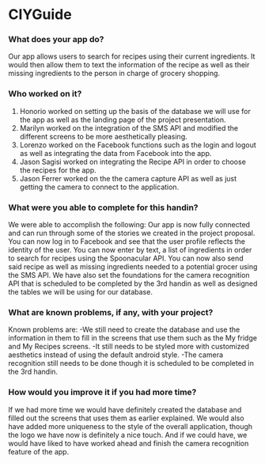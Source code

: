 # CIYGuide
### What does your app do?
Our app allows users to search for recipes using their current ingredients. It would then allow them to text the information of the recipe as well as their missing ingredients to the person in charge of grocery shopping.

### Who worked on it?
1. Honorio worked on setting up the basis of the database we will use for the app as well as the landing page of the project presentation.
2. Marilyn worked on the integration of the SMS API and modified the different screens to be more aesthetically pleasing.
3. Lorenzo worked on the Facebook functions such as the login and logout as well as integrating the data from Facebook into the app.
4. Jason Sagisi worked on integrating the Recipe API in order to choose the recipes for the app.
5. Jason Ferrer worked on the the camera capture API as well as just getting the camera to connect to the application.

### What were you able to complete for this handin?
We were able to accomplish the following:
Our app is now fully connected and can run through some of the stories we created in the project proposal. You can now log in to Facebook and see that the user profile reflects the identity of the user. You can now enter by text, a list of ingredients in order to search for recipes using the Spoonacular API. You can now also send said recipe as well as missing ingredients needed to a potential grocer using the SMS API. We have also set the foundations for the camera recognition API that is scheduled to be completed by the 3rd handin as well as designed the tables we will be using for our database.

### What are known problems, if any, with your project?
Known problems are:
  -We still need to create the database and use the information in them to fill in the screens that use them such as the My fridge and My Recipes screens.
  -It still needs to be styled more with customized aesthetics instead of using the default android style.
  -The camera recognition still needs to be done though it is scheduled to be completed in the 3rd handin.
  
### How would you improve it if you had more time?
If we had more time we would have definitely created the database and filled out the screens that uses them as earlier explained. We would also have added more uniqueness to the style of the overall application, though the logo we have now is definitely a nice touch. And if we could have, we would have liked to have worked ahead and finish the camera recognition feature of the app.
